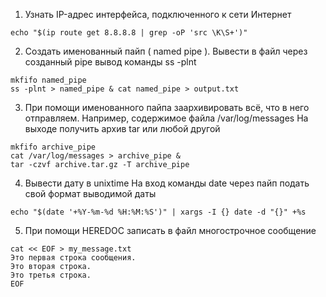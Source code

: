 1. Узнать IP-адрес интерфейса, подключенного к сети Интернет
```
echo "$(ip route get 8.8.8.8 | grep -oP 'src \K\S+')"
```
2. Создать именованный пайп ( named pipe ). Вывести в файл через созданный pipe вывод команды ss -plnt

```
mkfifo named_pipe
ss -plnt > named_pipe & cat named_pipe > output.txt
```
3. При помощи именованного пайпа заархивировать всё, что в него отправляем.
Например, содержимое файла /var/log/messages
На выходе получить архив tar или любой другой

```
mkfifo archive_pipe
cat /var/log/messages > archive_pipe &
tar -czvf archive.tar.gz -T archive_pipe
```

4. Вывести дату в unixtime
На вход команды date через пайп подать свой формат выводимой даты 
```
echo "$(date '+%Y-%m-%d %H:%M:%S')" | xargs -I {} date -d "{}" +%s

```

5. При помощи HEREDOC записать в файл многострочное сообщение
```
cat << EOF > my_message.txt
Это первая строка сообщения.
Это вторая строка.
Это третья строка.
EOF
```

